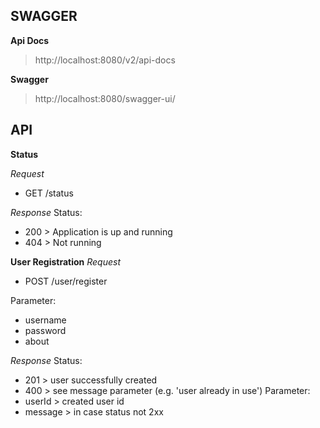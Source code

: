 ## SWAGGER

**Api Docs**
> http://localhost:8080/v2/api-docs

**Swagger**
> http://localhost:8080/swagger-ui/
    
## API

**Status**

*Request*
* GET /status

*Response*
Status:
* 200 > Application is up and running
* 404 > Not running 

**User Registration**
*Request*
* POST /user/register

Parameter:
* username
* password
* about

*Response*
Status:
* 201 > user successfully created
* 400 > see message parameter (e.g. 'user already in use')
Parameter:
* userId > created user id
* message > in case status not 2xx

